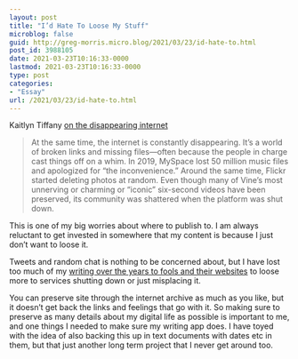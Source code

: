 ```yaml
---
layout: post
title: "I’d Hate To Loose My Stuff"
microblog: false
guid: http://greg-morris.micro.blog/2021/03/23/id-hate-to.html
post_id: 3988105
date: 2021-03-23T10:16:33-0000
lastmod: 2021-03-23T10:16:33-0000
type: post
categories:
- "Essay"
url: /2021/03/23/id-hate-to.html
---
```

<!--kg-card-begin: html--><p>Kaitlyn Tiffany <a href="https://www.theatlantic.com/technology/archive/2021/03/remember-the-internet/618350/">on the disappearing internet</a></p>
<blockquote><p>
  At the same time, the internet is constantly disappearing. It’s a world of broken links and missing files—often because the people in charge cast things off on a whim. In 2019, MySpace lost 50 million music files and apologized for “the inconvenience.” Around the same time, Flickr started deleting photos at random. Even though many of Vine’s most unnerving or charming or “iconic” six-second videos have been preserved, its community was shattered when the platform was shut down.
</p></blockquote>
<p>This is one of my big worries about where to publish to. I am always reluctant to get invested in somewhere that my content is because I just don’t want to loose it.</p>
<p>Tweets and random chat is nothing to be concerned about, but I have lost too much of my <a href="https://gr36.com/wheres-my-name-gone/">writing over the years to fools and their websites</a> to loose more to services shutting down or just misplacing it.</p>
<p>You can preserve site through the internet archive as much as you like, but it doesn’t get back the links and feelings that go with it. So making sure to preserve as many details about my digital life as possible is important to me, and one things I needed to make sure my writing app does. I have toyed with the idea of also backing this up in text documents with dates etc in them, but that just another long term project that I never get around too.</p>
<!--kg-card-end: html-->
